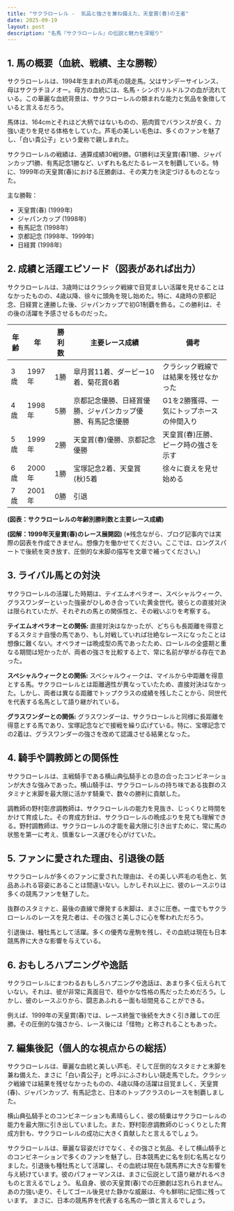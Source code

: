 ```yaml
---
title: "サクラローレル -  気品と強さを兼ね備えた、天皇賞(春)の王者"
date: 2025-09-19
layout: post
description: "名馬『サクラローレル』の伝説と魅力を深堀り"
---
```


## 1. 馬の概要（血統、戦績、主な勝鞍）

サクラローレルは、1994年生まれの芦毛の競走馬。父はサンデーサイレンス、母はサクラチヨノオー。母方の血統には、名馬・シンボリルドルフの血が流れている。この華麗な血統背景は、サクラローレルの類まれな能力と気品を象徴していると言えるだろう。

馬体は、164cmとそれほど大柄ではないものの、筋肉質でバランスが良く、力強い走りを見せる体格をしていた。芦毛の美しい毛色は、多くのファンを魅了し、「白い貴公子」という愛称で親しまれた。

サクラローレルの戦績は、通算成績30戦9勝。G1勝利は天皇賞(春)1勝、ジャパンカップ1勝、有馬記念1勝など、いずれも名だたるレースを制覇している。特に、1999年の天皇賞(春)における圧勝劇は、その実力を決定づけるものとなった。

主な勝鞍：

* 天皇賞(春) (1999年)
* ジャパンカップ (1998年)
* 有馬記念 (1998年)
* 京都記念 (1998年、1999年)
* 日経賞 (1998年)


## 2. 成績と活躍エピソード（図表があれば出力）

サクラローレルは、3歳時にはクラシック戦線で目覚ましい活躍を見せることはなかったものの、4歳以降、徐々に頭角を現し始めた。特に、4歳時の京都記念、日経賞と連勝した後、ジャパンカップで初G1制覇を飾る。この勝利は、その後の活躍を予感させるものだった。

| 年齢 | 年 | 勝利数 | 主要レース成績 | 備考 |
|---|---|---|---|---|
| 3歳 | 1997年 | 1勝 |  皐月賞11着、ダービー10着、菊花賞6着 | クラシック戦線では結果を残せなかった |
| 4歳 | 1998年 | 5勝 | 京都記念優勝、日経賞優勝、ジャパンカップ優勝、有馬記念優勝 | G1を2勝獲得、一気にトップホースの仲間入り |
| 5歳 | 1999年 | 2勝 | 天皇賞(春)優勝、京都記念優勝 | 天皇賞(春)圧勝、ピーク時の強さを示す |
| 6歳 | 2000年 | 1勝 | 宝塚記念2着、天皇賞(秋)5着 | 徐々に衰えを見せ始める |
| 7歳 | 2001年 | 0勝 |  引退 |  |


**(図表：サクラローレルの年齢別勝利数と主要レース成績)**

**(図解：1999年天皇賞(春)のレース展開図)**  (※残念ながら、ブログ記事内では実際の図表を作成できません。想像力を働かせてください。ここでは、ロングスパートで後続を突き放す、圧倒的な末脚の描写を文章で補ってください。)


## 3. ライバル馬との対決

サクラローレルの活躍した時期は、テイエムオペラオー、スペシャルウィーク、グラスワンダーといった強豪がひしめき合っていた黄金世代。彼らとの直接対決は限られていたが、それぞれの馬との関係性と、その戦いぶりを考察する。

**テイエムオペラオーとの関係:**  直接対決はなかったが、どちらも長距離を得意とするスタミナ自慢の馬であり、もし対戦していれば壮絶なレースになったことは想像に難くない。オペラオーは晩成型の馬であったため、ローレルの全盛期と重なる期間は短かったが、両者の強さを比較する上で、常に名前が挙がる存在であった。

**スペシャルウィークとの関係:** スペシャルウィークは、マイルから中距離を得意とする馬。サクラローレルとは距離適性が異なっていたため、直接対決はなかった。しかし、両者は異なる距離でトップクラスの成績を残したことから、同世代を代表する名馬として語り継がれている。

**グラスワンダーとの関係:** グラスワンダーは、サクラローレルと同様に長距離を得意とする馬であり、宝塚記念などで接戦を繰り広げている。特に、宝塚記念での2着は、グラスワンダーの強さを改めて認識させる結果となった。


## 4. 騎手や調教師との関係性

サクラローレルは、主戦騎手である横山典弘騎手との息の合ったコンビネーションが大きな強みであった。横山騎手は、サクラローレルの持ち味である抜群のスタミナと末脚を最大限に活かす騎乗で、数々の勝利に貢献した。

調教師の野村彰彦調教師は、サクラローレルの能力を見抜き、じっくりと時間をかけて育成した。その育成方針は、サクラローレルの晩成ぶりを見ても理解できる。野村調教師は、サクラローレルの才能を最大限に引き出すために、常に馬の状態を第一に考え、慎重なレース運びを心がけていた。


## 5. ファンに愛された理由、引退後の話

サクラローレルが多くのファンに愛された理由は、その美しい芦毛の毛色と、気品あふれる容姿にあることは間違いない。しかしそれ以上に、彼のレースぶりは多くの競馬ファンを魅了した。

抜群のスタミナと、最後の直線で爆発する末脚は、まさに圧巻。一度でもサクラローレルのレースを見た者は、その強さと美しさに心を奪われただろう。

引退後は、種牡馬として活躍。多くの優秀な産駒を残し、その血統は現在も日本競馬界に大きな影響を与えている。


## 6. おもしろハプニングや逸話

サクラローレルにまつわるおもしろハプニングや逸話は、あまり多く伝えられていない。それは、彼が非常に真面目で、穏やかな性格の馬だったためだろう。しかし、彼のレースぶりから、闘志あふれる一面も垣間見ることができる。

例えば、1999年の天皇賞(春)では、レース終盤で後続を大きく引き離しての圧勝。その圧倒的な強さから、レース後には「怪物」と称されることもあった。


## 7. 編集後記（個人的な視点からの総括）

サクラローレルは、華麗な血統と美しい芦毛、そして圧倒的なスタミナと末脚を兼ね備えた、まさに「白い貴公子」と呼ぶにふさわしい競走馬でした。クラシック戦線では結果を残せなかったものの、4歳以降の活躍は目覚ましく、天皇賞(春)、ジャパンカップ、有馬記念と、日本のトップクラスのレースを制覇しました。

横山典弘騎手とのコンビネーションも素晴らしく、彼の騎乗はサクラローレルの能力を最大限に引き出していました。また、野村彰彦調教師のじっくりとした育成方針も、サクラローレルの成功に大きく貢献したと言えるでしょう。

サクラローレルは、華麗な容姿だけでなく、その強さと気品、そして横山騎手とのコンビネーションで多くのファンを魅了し、日本競馬史に名を刻む名馬となりました。引退後も種牡馬として活躍し、その血統は現在も競馬界に大きな影響を与え続けています。彼のパフォーマンスは、まさに伝説として語り継がれるべきものと言えるでしょう。  私自身、彼の天皇賞(春)での圧勝劇は忘れられません。あの力強い走り、そしてゴール後見せた静かな威厳は、今も鮮明に記憶に残っています。  まさに、日本の競馬界を代表する名馬の一頭と言えるでしょう。
